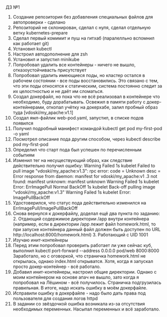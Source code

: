 ДЗ №1

1) Создание репозитория без добавления специальных файлов для автопроверки - сделано
2) Репозиторий не склонирован, сделал с нуля, сделал отдельную ветку kubernetes-prepare
3) Сделал первый комимит и пуш на гитхаб (паралелльно вспомнил как работает git)
4) Установил kubectl
5) Настроил автодополнение для zsh
6) Установил и запустил minikube
7) Попробовал удалить все контейнеры - ничего не вышло, отказоустойчивасть присутствует
8) Попробовал удалить имеющиеся поды, но кластер остался в рабочем состоянии - все поды восстановились. Это связано с тем, что эти поды относятся к статическим, система постоянно следит за их целостностью и не даёт им сломаться.
9) Создал докерфайл, но пока что не всё реализовал в контейнере что необходимо, буду дорабатывать. Освежил в памяти работу с докер-контейнерами, откопал учётку на докерхабе, залил пробный образ туда [vdoski/my_apache:v1.1]
10) Создал ямл-файлик web-pod.yaml, запустил, в списке подов появился
11) Получил подробный манифест командой kubectl get pod my-first-pod -o yaml
12) Посмотрел описание пода другим способом, через kubectl describe pod my-first-pod
13) Определил что старт пода был успешен по перечисленным событиям
14) Изменил тег на несуществующий образ, как следствие действительно получил ошибку:
  Warning  Failed     1s    kubelet            Failed to pull image "vdoski/my_apache:v1.3": rpc error: code = Unknown desc = Error response from daemon: manifest for vdoski/my_apache:v1
  .3 not found: manifest unknown: manifest unknown
  Warning  Failed     1s    kubelet            Error: ErrImagePull
  Normal   BackOff    1s    kubelet            Back-off pulling image "vdoski/my_apache:v1.3"
  Warning  Failed     1s    kubelet            Error: ImagePullBackOff
15) Удостоверился, что статус пода действительно изменился на ErrImagePull/ImagePullBackOff
16) Снова вернулся к докерфайлу, доделал ещё два пункта по заданию:
    2. Отдающий содержимое директории /app внутри контейнера (например, если в директории /app лежит файл homework.html, то при запуске контейнера данный файл должен быть доступен по URL http://localhost:8000/homework.html)
    3. Работающий с UID 1001
17) Изучаю инит-контейнеры
18) Перед этим попробовал проверить работает ли уже сейчас куб, выполнил kubectl port-forward --address 0.0.0.0 pod/web 8000:8000
    Заработало, но с оговоркой, что страничка homework.html не открылась, однако index.html открыватся. Хотя, когда я запускал просто докер-контейнер - всё работало.
19) Добавил инит-контейнеры, настроил общие директории. Однако с моим контейнером на основе апач не вышло, зато когда я попробовал на Лёшином - всё получилось. Страничка подгрузилась правильная. В итоге, надо искать ошибку в моём докерфайле.
20) Исправили ошибку в докерфайле - надо было дать права под пользователя для создания логов httpd
21) В задании со звёздочкой ошибка возникала из-за отсутствия необходимых переменных. Насыпал переменных и всё заработало.